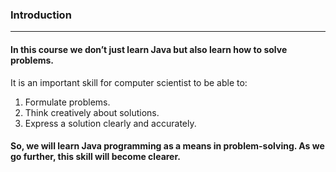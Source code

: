 ### Introduction 
***
#### In this course we don’t just learn Java but also learn how to solve problems. 

It is an important skill for computer scientist to be able to:   
1. Formulate problems.
2. Think creatively about solutions.
3. Express a solution clearly and accurately.    

#### So, we will learn Java programming as a means in problem-solving. As we go further, this skill will become clearer.
